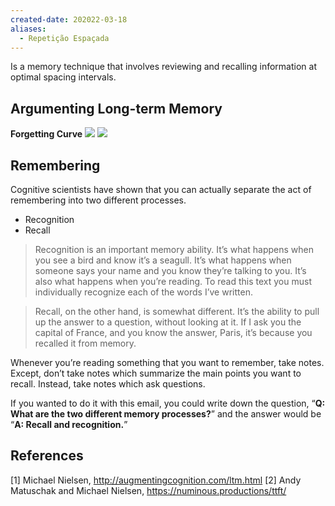 ```yaml
---
created-date: 202022-03-18
aliases:
  - Repetição Espaçada
---
```

Is a memory technique that involves reviewing and recalling information at optimal spacing intervals.

## Argumenting Long-term Memory

**Forgetting Curve**
![](Ebbinghaus.png)
![](Ebbinghaus_repeat.png)

## Remembering 
Cognitive scientists have shown that you can actually separate the act of remembering into two different processes.
- Recognition
- Recall

> Recognition is an important memory ability. It’s what happens when you see a bird and know it’s a seagull. It’s what happens when someone says your name and you know they’re talking to you. It’s also what happens when you’re reading. To read this text you must individually recognize each of the words I’ve written.

> Recall, on the other hand, is somewhat different. It’s the ability to pull up the answer to a question, without looking at it. If I ask you the capital of France, and you know the answer, Paris, it’s because you recalled it from memory.

Whenever you’re reading something that you want to remember, take notes. Except, don’t take notes which summarize the main points you want to recall. Instead, take notes which ask questions.

If you wanted to do it with this email, you could write down the question, “**Q: What are the two different memory processes?**” and the answer would be “**A: Recall and recognition.**”

## References
[1] Michael Nielsen, http://augmentingcognition.com/ltm.html
[2] Andy Matuschak and Michael Nielsen, https://numinous.productions/ttft/
